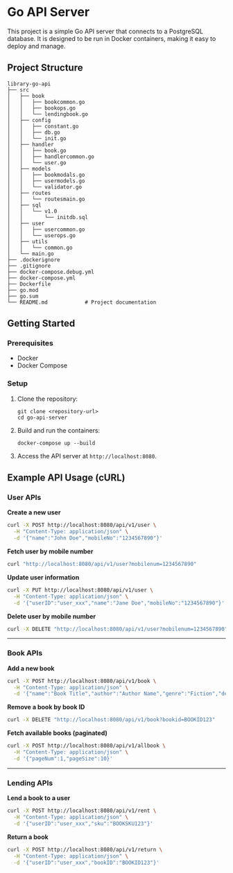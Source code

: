 # Go API Server

This project is a simple Go API server that connects to a PostgreSQL database. It is designed to be run in Docker containers, making it easy to deploy and manage.

## Project Structure

```
library-go-api
├── src
│   ├── book
│   │   ├── bookcommon.go
│   │   ├── bookops.go
│   │   └── lendingbook.go
│   ├── config
│   │   ├── constant.go
│   │   ├── db.go
│   │   └── init.go
│   ├── handler
│   │   ├── book.go
│   │   ├── handlercommon.go
│   │   └── user.go
│   ├── models
│   │   ├── bookmodals.go
│   │   ├── usermodels.go
│   │   └── validator.go
│   ├── routes
│   │   └── routesmain.go
│   ├── sql
│   │   └── v1.0
│   │       └── initdb.sql
│   ├── user
│   │   ├── usercommon.go
│   │   └── userops.go
│   ├── utils
│   │   └── common.go
│   └── main.go
├── .dockerignore
├── .gitignore
├── docker-compose.debug.yml
├── docker-compose.yml
├── Dockerfile
├── go.mod
├── go.sum
└── README.md            # Project documentation
```

## Getting Started

### Prerequisites

- Docker
- Docker Compose

### Setup

1. Clone the repository:
   ```
   git clone <repository-url>
   cd go-api-server
   ```

2. Build and run the containers:
   ```
   docker-compose up --build
   ```

3. Access the API server at `http://localhost:8080`.

## Example API Usage (cURL)

### User APIs

**Create a new user**
```sh
curl -X POST http://localhost:8080/api/v1/user \
  -H "Content-Type: application/json" \
  -d '{"name":"John Doe","mobileNo":"1234567890"}'
```

**Fetch user by mobile number**
```sh
curl "http://localhost:8080/api/v1/user?mobilenum=1234567890"
```

**Update user information**
```sh
curl -X PUT http://localhost:8080/api/v1/user \
  -H "Content-Type: application/json" \
  -d '{"userID":"user_xxx","name":"Jane Doe","mobileNo":"1234567890"}'
```

**Delete user by mobile number**
```sh
curl -X DELETE "http://localhost:8080/api/v1/user?mobilenum=1234567890"
```

---

### Book APIs

**Add a new book**
```sh
curl -X POST http://localhost:8080/api/v1/book \
  -H "Content-Type: application/json" \
  -d '{"name":"Book Title","author":"Author Name","genre":"Fiction","desc":"Description here","sku":"BOOKSKU123"}'
```

**Remove a book by book ID**
```sh
curl -X DELETE "http://localhost:8080/api/v1/book?bookid=BOOKID123"
```

**Fetch available books (paginated)**
```sh
curl -X POST http://localhost:8080/api/v1/allbook \
  -H "Content-Type: application/json" \
  -d '{"pageNum":1,"pageSize":10}'
```

---

### Lending APIs

**Lend a book to a user**
```sh
curl -X POST http://localhost:8080/api/v1/rent \
  -H "Content-Type: application/json" \
  -d '{"userID":"user_xxx","sku":"BOOKSKU123"}'
```

**Return a book**
```sh
curl -X POST http://localhost:8080/api/v1/return \
  -H "Content-Type: application/json" \
  -d '{"userID":"user_xxx","bookID":"BOOKID123"}'
```
